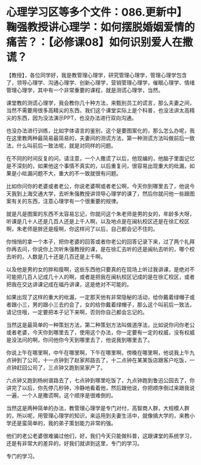 # 心理学习区等多个文件：086.更新中】鞠强教授讲心理学：如何摆脱婚姻爱情的痛苦？：【必修课08】如何识别爱人在撒谎？

【教授】，各位同学好，我是教管理心理学，研究管理心理学，管理心理学包含了，领导心理学、沟通心理学、创新心理学，营销管理心理学，催眠心理学、情绪管理心理学，其中有一个非常重要的课程，就是测谎心理学，当然。

课堂教的测谎心理学，我会教你几十种方法，来甄别员工的谎言，那么夫妻之间，当然不需要用很多高精尖的东西，我们这个课堂实际上是个科普，也没法讲太高精尖的东西，因为没法演示PPT，也没办法进行双向沟通。

也没办法进行训练，比如字体语言的鉴别，这个是要图案化的，那么怎么办呢，我在这里教两种最简易最简易的，夫妻间的测谎方法，第一种测谎方法叫做前后一致法，什么叫前后一致法呢，就是对同样的问题。

在不同的时间反复的问，请注意，一个人撒谎了以后，他现编的，他脑子里面记忆是不深刻的，如果他这个事情不真实的，以后重复问，很容易出现重大的纰漏，如果是小纰漏问题不大，重大的不一致就很有问题。

比如你问你的老婆或者老公，你说老婆啊或者老公啊，今天你到哪里去了，他说今天我到上海交通大学，去听朱强教授讲领导心理学的课了，然后你就问他一些跟图案有关的东西，注意心理学有一个很重要的规律。

就是凡是图案的东西不太容易忘记，你就问这个朱老师是男的女的，年龄多大呀，听课是几十人还是几百人还是上千人啊，以及地点是在闽杭校区还是在徐汇校区啊，朱老师是胖还是瘦啊，你这样问了以后，自己都会记不住的。

你悄悄的拿一个本子，把你老婆的回答或者你老公的回答记录下来，过了两个礼拜你再去问，你说你上次听朱强教授的课，是在徐汇去听的还是闽杭去听的，哪个校去听的，人数是几十还是几百还是上千啊。

以及他是男的女的胖和瘦啊，这些东西他只要真的在现场上听过我讲课，是绝对不可能把几百人记成几十人的啊，或者是把我在闽杭校区记成的是在徐汇校区，或者把我在交达讲课记成在福丹讲课，这是绝对不可能的。

如果出现了这样的重大的纰漏，一定那天他有非常隐秘的活动，给你戴着绿帽子或者跟小三，男的跟小三去约会了，女的给你戴着绿帽子，那么这个叫前后一致法，请记住哦，一定要把本子记下来啊，否则你自己都会忘记的。

当然这是最简单的一种策划方法，第二种策划方法叫做道序法，比如说你问你老公或者老婆，今天你到哪里去了，使用这个办法，你一定要有一定的权威，没有权威是没法问的啊，你问他你今天到哪里去了，他说我到哪里去了。

你说上午在哪里啊，中午在哪里啊，下午在哪里啊，傍晚在哪里啊，他说我上午九点钟到了公司，十一点钟到了赵家邦路去了，十二点钟在某某饭店跟客户吃饭，一点钟赶回公司了，三点钟又跑到吴家产了。

六点钟又跑到杨树谱路去了，七点钟到哪里吃饭了，九点钟跑到鲁迅公园去了，你讲完了以后，你先停几秒钟，冷静地看着他，然后跟他说，你把顺序倒过来跟我说一遍，一个人是撒谎啊，这个顺序是很难倒的。

当然这是两种简单的办法，教管理心理学是专门对付，高智商人群，大规模人群的，所以呢，用管理心理学的知识，来运用到夫妻生活中，就像搞大学的，来教小学还是蛮简单的，我的弟子策划能力非常的强。

他们的老公老婆很难骗过他们，好，我们今天只能做科普，这跟课堂的系统学习，还是有非常大的差异的，好我们就讲到这里，专门的学习。

专门的学习。